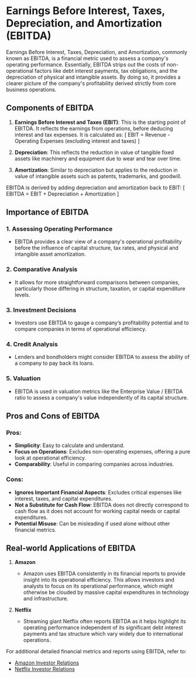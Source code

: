 # Earnings Before Interest, Taxes, Depreciation, and Amortization (EBITDA)

Earnings Before Interest, Taxes, Depreciation, and Amortization, commonly known as EBITDA, is a financial metric used to assess a company's operating performance. Essentially, EBITDA strips out the costs of non-operational factors like debt interest payments, tax obligations, and the depreciation of physical and intangible assets. By doing so, it provides a clearer picture of the company's profitability derived strictly from core business operations.

## Components of EBITDA

1. **Earnings Before Interest and Taxes (EBIT)**: This is the starting point of EBITDA. It reflects the earnings from operations, before deducing interest and tax expenses. It is calculated as:
   \[
   EBIT = Revenue - Operating Expenses (excluding interest and taxes)
   \]

2. **Depreciation**: This reflects the reduction in value of tangible fixed assets like machinery and equipment due to wear and tear over time.

3. **Amortization**: Similar to depreciation but applies to the reduction in value of intangible assets such as patents, trademarks, and goodwill.

EBITDA is derived by adding depreciation and amortization back to EBIT:
\[
EBITDA = EBIT + Depreciation + Amortization
\]

## Importance of EBITDA

### 1. **Assessing Operating Performance**
   - EBITDA provides a clear view of a company's operational profitability before the influence of capital structure, tax rates, and physical and intangible asset amortization.
   
### 2. **Comparative Analysis**
   - It allows for more straightforward comparisons between companies, particularly those differing in structure, taxation, or capital expenditure levels.

### 3. **Investment Decisions**
   - Investors use EBITDA to gauge a company’s profitability potential and to compare companies in terms of operational efficiency.

### 4. **Credit Analysis**
   - Lenders and bondholders might consider EBITDA to assess the ability of a company to pay back its loans.

### 5. **Valuation**
   - EBITDA is used in valuation metrics like the Enterprise Value / EBITDA ratio to assess a company's value independently of its capital structure.

## Pros and Cons of EBITDA

### Pros:
   - **Simplicity**: Easy to calculate and understand.
   - **Focus on Operations**: Excludes non-operating expenses, offering a pure look at operational efficiency.
   - **Comparability**: Useful in comparing companies across industries.

### Cons:
   - **Ignores Important Financial Aspects**: Excludes critical expenses like interest, taxes, and capital expenditures.
   - **Not a Substitute for Cash Flow**: EBITDA does not directly correspond to cash flow as it does not account for working capital needs or capital expenditures.
   - **Potential Misuse**: Can be misleading if used alone without other financial metrics.

## Real-world Applications of EBITDA

1. **Amazon**
   - Amazon uses EBITDA consistently in its financial reports to provide insight into its operational efficiency. This allows investors and analysts to focus on its operational performance, which might otherwise be clouded by massive capital expenditures in technology and infrastructure.

2. **Netflix**
   - Streaming giant Netflix often reports EBITDA as it helps highlight its operating performance independent of its significant debt interest payments and tax structure which vary widely due to international operations.

For additional detailed financial metrics and reports using EBITDA, refer to:
- [Amazon Investor Relations](https://www.amazon.com/ir)
- [Netflix Investor Relations](https://ir.netflix.net)
